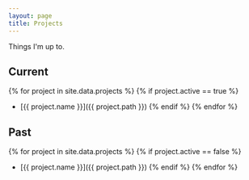 ```yaml
---
layout: page
title: Projects
---
```


Things I'm up to.

## Current
{% for project in site.data.projects %}
{% if project.active == true %}
 - [{{ project.name }}]({{ project.path }})
{% endif %}
{% endfor %}

## Past
{% for project in site.data.projects %}
{% if project.active == false %}
 - [{{ project.name }}]({{ project.path }})
{% endif %}
{% endfor %}

